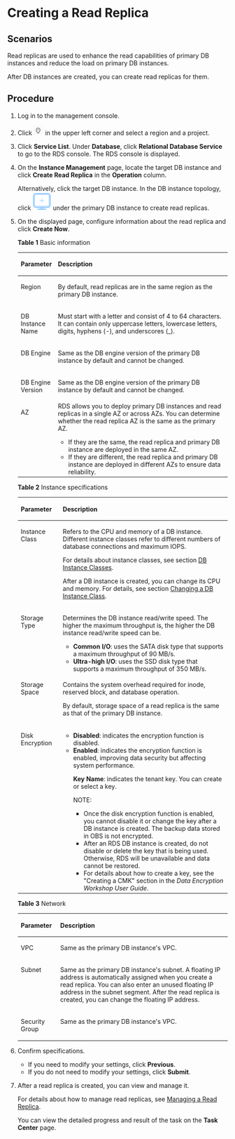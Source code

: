 # Creating a Read Replica<a name="en-us_topic_add_read_replica"></a>

## **Scenarios**<a name="s9f95e14048064f63a1d9be0c9f685f07"></a>

Read replicas are used to enhance the read capabilities of primary DB instances and reduce the load on primary DB instances.

After DB instances are created, you can  create read replicas  for them.

## Procedure<a name="s738501c07aa4426eaeea764d9297251d"></a>

1.  Log in to the management console.
2.  Click  ![](figures/region.png)  in the upper left corner and select a region and a project.
3.  Click  **Service List**. Under  **Database**, click  **Relational Database Service**  to go to the RDS console. The RDS console is displayed.
4.  On the  **Instance Management**  page, locate the target DB instance and click  **Create Read Replica**  in the  **Operation**  column.

    Alternatively, click the target DB instance. In the DB instance topology, click  ![](figures/read.png)  under the primary DB instance to  create read replicas.

5.  On the displayed page, configure information about the read replica and click  **Create Now**.

    **Table  1**  Basic information

    <a name="table64274465191013"></a>
    <table><thead align="left"><tr id="row10238256191013"><th class="cellrowborder" valign="top" width="17.669999999999998%" id="mcps1.2.3.1.1"><p id="p45227061191215"><a name="p45227061191215"></a><a name="p45227061191215"></a><strong id="b84235270618284"><a name="b84235270618284"></a><a name="b84235270618284"></a>Parameter</strong></p>
    </th>
    <th class="cellrowborder" valign="top" width="82.33%" id="mcps1.2.3.1.2"><p id="p39513321191215"><a name="p39513321191215"></a><a name="p39513321191215"></a><strong id="b842352706212013"><a name="b842352706212013"></a><a name="b842352706212013"></a>Description</strong></p>
    </th>
    </tr>
    </thead>
    <tbody><tr id="row1566273919197"><td class="cellrowborder" valign="top" width="17.669999999999998%" headers="mcps1.2.3.1.1 "><p id="p6072235519197"><a name="p6072235519197"></a><a name="p6072235519197"></a>Region</p>
    </td>
    <td class="cellrowborder" valign="top" width="82.33%" headers="mcps1.2.3.1.2 "><p id="p1956370319197"><a name="p1956370319197"></a><a name="p1956370319197"></a>By default, read replicas are in the same region as the primary DB instance.</p>
    </td>
    </tr>
    <tr id="row15611204134715"><td class="cellrowborder" valign="top" width="17.669999999999998%" headers="mcps1.2.3.1.1 "><p id="p6818201134720"><a name="p6818201134720"></a><a name="p6818201134720"></a>DB Instance Name</p>
    </td>
    <td class="cellrowborder" valign="top" width="82.33%" headers="mcps1.2.3.1.2 "><p id="p40771789134814"><a name="p40771789134814"></a><a name="p40771789134814"></a>Must start with a letter and consist of 4 to 64 characters. It can contain only uppercase letters, lowercase letters, digits, hyphens (-), and underscores (_).</p>
    </td>
    </tr>
    <tr id="row16096253164355"><td class="cellrowborder" valign="top" width="17.669999999999998%" headers="mcps1.2.3.1.1 "><p id="p4480828164359"><a name="p4480828164359"></a><a name="p4480828164359"></a>DB Engine</p>
    </td>
    <td class="cellrowborder" valign="top" width="82.33%" headers="mcps1.2.3.1.2 "><p id="p11852143122115"><a name="p11852143122115"></a><a name="p11852143122115"></a>Same as the DB engine version of the primary DB instance by default and cannot be changed.</p>
    </td>
    </tr>
    <tr id="row56400291164351"><td class="cellrowborder" valign="top" width="17.669999999999998%" headers="mcps1.2.3.1.1 "><p id="p45320621164359"><a name="p45320621164359"></a><a name="p45320621164359"></a>DB Engine Version</p>
    </td>
    <td class="cellrowborder" valign="top" width="82.33%" headers="mcps1.2.3.1.2 "><p id="p611818314226"><a name="p611818314226"></a><a name="p611818314226"></a>Same as the DB engine version of the primary DB instance by default and cannot be changed.</p>
    </td>
    </tr>
    <tr id="row986226171118"><td class="cellrowborder" valign="top" width="17.669999999999998%" headers="mcps1.2.3.1.1 "><p id="p5363100191215"><a name="p5363100191215"></a><a name="p5363100191215"></a>AZ</p>
    </td>
    <td class="cellrowborder" valign="top" width="82.33%" headers="mcps1.2.3.1.2 "><div class="p" id="p114913522132"><a name="p114913522132"></a><a name="p114913522132"></a>RDS allows you to deploy primary DB instances and read replicas in a single AZ or across AZs. You can determine whether the read replica AZ is the same as the primary AZ.<a name="ul17956749161310"></a><a name="ul17956749161310"></a><ul id="ul17956749161310"><li>If they are the same, the read replica and primary DB instance are deployed in the same AZ.</li><li>If they are different, the read replica and primary DB instance are deployed in different AZs to ensure data reliability.</li></ul>
    </div>
    </td>
    </tr>
    </tbody>
    </table>

    **Table  2**  Instance specifications

    <a name="table5231736819158"></a>
    <table><thead align="left"><tr id="row5678434919158"><th class="cellrowborder" valign="top" width="20%" id="mcps1.2.3.1.1"><p id="p48655908191548"><a name="p48655908191548"></a><a name="p48655908191548"></a><strong id="b1550837902"><a name="b1550837902"></a><a name="b1550837902"></a>Parameter</strong></p>
    </th>
    <th class="cellrowborder" valign="top" width="80%" id="mcps1.2.3.1.2"><p id="p48814496191548"><a name="p48814496191548"></a><a name="p48814496191548"></a><strong id="b673165747"><a name="b673165747"></a><a name="b673165747"></a>Description</strong></p>
    </th>
    </tr>
    </thead>
    <tbody><tr id="row440922819158"><td class="cellrowborder" valign="top" width="20%" headers="mcps1.2.3.1.1 "><p id="p19368524191620"><a name="p19368524191620"></a><a name="p19368524191620"></a>Instance Class</p>
    </td>
    <td class="cellrowborder" valign="top" width="80%" headers="mcps1.2.3.1.2 "><p id="p3612111215507"><a name="p3612111215507"></a><a name="p3612111215507"></a>Refers to the CPU and memory of a DB instance. Different instance classes refer to different numbers of database connections and maximum IOPS.</p>
    <p id="p781114612508"><a name="p781114612508"></a><a name="p781114612508"></a></p>
    <p id="p5429821515"><a name="p5429821515"></a><a name="p5429821515"></a></p>
    <p id="p12042810516"><a name="p12042810516"></a><a name="p12042810516"></a>For details about instance classes, see section <a href="db-instance-classes.md">DB Instance Classes</a>.</p>
    <p id="p4689621196"><a name="p4689621196"></a><a name="p4689621196"></a></p>
    <p id="p860165515523"><a name="p860165515523"></a><a name="p860165515523"></a></p>
    <p id="p4610514532"><a name="p4610514532"></a><a name="p4610514532"></a></p>
    <p id="p19542517536"><a name="p19542517536"></a><a name="p19542517536"></a>After a DB instance is created, you can change its CPU and memory. For details, see section <a href="changing-a-db-instance-class.md">Changing a DB Instance Class</a>.</p>
    <p id="p38285458348"><a name="p38285458348"></a><a name="p38285458348"></a></p>
    </td>
    </tr>
    <tr id="row373765819158"><td class="cellrowborder" valign="top" width="20%" headers="mcps1.2.3.1.1 "><p id="p3335747191620"><a name="p3335747191620"></a><a name="p3335747191620"></a>Storage Type</p>
    </td>
    <td class="cellrowborder" valign="top" width="80%" headers="mcps1.2.3.1.2 "><p id="p7776143917411"><a name="p7776143917411"></a><a name="p7776143917411"></a>Determines the DB instance read/write speed. The higher the maximum throughput is, the higher the DB instance read/write speed can be.</p>
    <a name="ul45492023191733"></a><a name="ul45492023191733"></a><ul id="ul45492023191733"><li><strong id="b842352706111325"><a name="b842352706111325"></a><a name="b842352706111325"></a>Common I/O</strong>: uses the SATA disk type that supports a maximum throughput of 90 MB/s.</li><li><strong id="b11138162474719"><a name="b11138162474719"></a><a name="b11138162474719"></a>Ultra-high I/O</strong>: uses the SSD disk type that supports a maximum throughput of 350 MB/s.</li></ul>
    </td>
    </tr>
    <tr id="row5103267419158"><td class="cellrowborder" valign="top" width="20%" headers="mcps1.2.3.1.1 "><p id="p4000592019158"><a name="p4000592019158"></a><a name="p4000592019158"></a>Storage Space</p>
    </td>
    <td class="cellrowborder" valign="top" width="80%" headers="mcps1.2.3.1.2 "><p id="p1382274394912"><a name="p1382274394912"></a><a name="p1382274394912"></a>Contains the system overhead required for inode, reserved block, and database operation.</p>
    <p id="p29201516144816"><a name="p29201516144816"></a><a name="p29201516144816"></a>By default, storage space of a read replica is the same as that of the primary DB instance.</p>
    </td>
    </tr>
    <tr id="row1594852605117"><td class="cellrowborder" valign="top" width="20%" headers="mcps1.2.3.1.1 "><p id="p595744141914"><a name="p595744141914"></a><a name="p595744141914"></a>Disk Encryption</p>
    </td>
    <td class="cellrowborder" valign="top" width="80%" headers="mcps1.2.3.1.2 "><a name="ul133881550588"></a><a name="ul133881550588"></a><ul id="ul133881550588"><li><strong id="b842352706111219"><a name="b842352706111219"></a><a name="b842352706111219"></a>Disabled</strong>: indicates the encryption function is disabled.</li><li><strong id="b842352706111223"><a name="b842352706111223"></a><a name="b842352706111223"></a>Enabled</strong>: indicates the encryption function is enabled, improving data security but affecting system performance.<p id="p1950185719127"><a name="p1950185719127"></a><a name="p1950185719127"></a><strong id="b84235270611136"><a name="b84235270611136"></a><a name="b84235270611136"></a>Key Name</strong>: indicates the tenant key. You can create or select a key.</p>
    <div class="note" id="note2431518191315"><a name="note2431518191315"></a><a name="note2431518191315"></a><span class="notetitle"> NOTE: </span><div class="notebody"><a name="ul36901923165110"></a><a name="ul36901923165110"></a><ul id="ul36901923165110"><li>Once the disk encryption function is enabled, you cannot disable it or change the key after a DB instance is created. The backup data stored in OBS is not encrypted.</li><li>After an RDS DB instance is created, do not disable or delete the key that is being used. Otherwise, RDS will be unavailable and data cannot be restored.</li><li>For details about how to create a key, see the "Creating a CMK" section in the <em id="i84235269720539"><a name="i84235269720539"></a><a name="i84235269720539"></a>Data Encryption Workshop User Guide</em>.</li></ul>
    </div></div>
    </li></ul>
    </td>
    </tr>
    </tbody>
    </table>

    **Table  3**  Network

    <a name="table37304444569"></a>
    <table><thead align="left"><tr id="row1273164417563"><th class="cellrowborder" valign="top" width="18.81%" id="mcps1.2.3.1.1"><p id="p0966175011569"><a name="p0966175011569"></a><a name="p0966175011569"></a><strong id="b1839008476"><a name="b1839008476"></a><a name="b1839008476"></a>Parameter</strong></p>
    </th>
    <th class="cellrowborder" valign="top" width="81.19%" id="mcps1.2.3.1.2"><p id="p2731144465614"><a name="p2731144465614"></a><a name="p2731144465614"></a><strong id="b79984453"><a name="b79984453"></a><a name="b79984453"></a>Description</strong></p>
    </th>
    </tr>
    </thead>
    <tbody><tr id="row1073164415564"><td class="cellrowborder" valign="top" width="18.81%" headers="mcps1.2.3.1.1 "><p id="p77311441563"><a name="p77311441563"></a><a name="p77311441563"></a>VPC</p>
    </td>
    <td class="cellrowborder" valign="top" width="81.19%" headers="mcps1.2.3.1.2 "><p id="p13731104420562"><a name="p13731104420562"></a><a name="p13731104420562"></a>Same as the primary DB instance's VPC.</p>
    </td>
    </tr>
    <tr id="row1173114475611"><td class="cellrowborder" valign="top" width="18.81%" headers="mcps1.2.3.1.1 "><p id="p1273115449568"><a name="p1273115449568"></a><a name="p1273115449568"></a>Subnet</p>
    </td>
    <td class="cellrowborder" valign="top" width="81.19%" headers="mcps1.2.3.1.2 "><p id="p1731174415614"><a name="p1731174415614"></a><a name="p1731174415614"></a>Same as the primary DB instance's subnet. A floating IP address is automatically assigned when you create a read replica. You can also enter an unused floating IP address in the subnet segment. After the read replica is created, you can change the floating IP address.</p>
    </td>
    </tr>
    <tr id="row573117446566"><td class="cellrowborder" valign="top" width="18.81%" headers="mcps1.2.3.1.1 "><p id="p573164465611"><a name="p573164465611"></a><a name="p573164465611"></a>Security Group</p>
    </td>
    <td class="cellrowborder" valign="top" width="81.19%" headers="mcps1.2.3.1.2 "><p id="p18524934105811"><a name="p18524934105811"></a><a name="p18524934105811"></a>Same as the primary DB instance's VPC.</p>
    </td>
    </tr>
    </tbody>
    </table>

6.  Confirm specifications.
    -   If you need to modify your settings, click  **Previous**.
    -   If you do not need to modify your settings, click  **Submit**.

7.  After a read replica is created, you can view and manage it.

    For details about how to manage read replicas, see  [Managing a Read Replica](managing-a-read-replica.md).

    You can view the detailed progress and result of the task on the  **Task Center**  page. 


